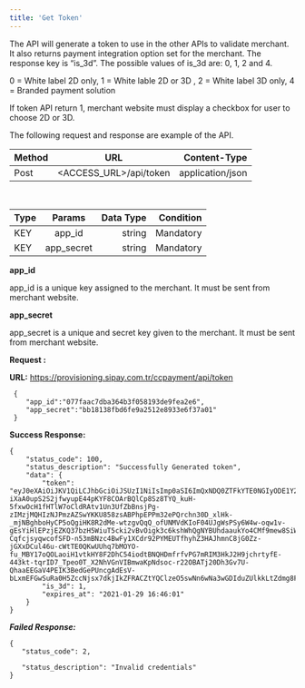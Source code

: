 ```yaml
---
title: 'Get Token'
---
```


The API will generate a token to use in the other APIs to validate merchant. It also returns payment integration option set for the merchant. The response key  is “is_3d”. The possible values of is_3d are: 0, 1, 2 and 4.

0 = White label 2D only, 1 = White lable 2D or 3D , 2 = White label 3D only, 4 = Branded payment solution

If token API return 1, merchant website must display  a checkbox for user to choose 2D or 3D.

The following request and response are example of the API.


| Method                        | URL                        | Content-Type         |
| :-------------------------- | :---------------------------: | -------------------: |
| Post | <ACCESS_URL>/api/token	| application/json |
</br>

| Type                        | Params                         | Data Type         |  Condition         |
| :-------------------------- | :---------------------------: | -------------------: | -------------------: |
| KEY | app_id | string | Mandatory  |
| KEY | app_secret | string | Mandatory  |

**app_id**

app_id  is a unique key assigned to the merchant. It must be  sent from merchant website.

**app_secret**

app_secret  is a unique and secret key given to the merchant. It must be  sent from merchant website.



**Request :**

**URL:** https://provisioning.sipay.com.tr/ccpayment/api/token

``` markup
 {
 	"app_id":"077faac7dba364b3f058193de9fea2e6",
 	"app_secret":"bb18138fbd6fe9a2512e8933e6f37a01"
 }
 ```

****Success Response:****
``` markup
{
    "status_code": 100,
    "status_description": "Successfully Generated token",
    "data": {
        "token": "eyJ0eXAiOiJKV1QiLCJhbGciOiJSUzI1NiIsImp0aSI6ImQxNDQ0ZTFkYTE0NGIyODE1Y2FhNGM4MWZjMGVjNTMxZWJkMzllZGE2YjVlMDMyZTZhMTk1YmMzMjg4ZGEyYTU3ZmVjNjg1NGYzZTU4YjU0In0.eyJhdWQiOiI5IiwianRpIjoiZDE0NDRlMWRhMTQ0YjI4MTVjYWE0YzgxZmMwZWM1MzFlYmQzOWVkYTZiNWUwMzJlNmExOTViYzMyODhkYTJhNTdmZWM2ODU0ZjNlNThiNTQiLCJpYXQiOjE2MTE5MjA3NjEsIm5iZiI6MTYxMTkyMDc2MSwiZXhwIjoxNjExOTI3OTYxLCJzdWIiOiI4NiIsInNjb3BlcyI6W119.jdaTux27yOlTMpe2hscpNWJhN0wj2WEizLXRb-iXaA0upS2S2jfwyupE44pKYF8COArBQlCp8Sz8TYQ_kuH-5fxwOcH1fHTlW7oCldRAtv1Un3UfZbBnsjPg-zIMzjMQHIzNJPmzAZSwYKKU858zsABPhpEPPm32ePQrchn30D_xlHk-_mjNBghboHyCP5oQgiHK8R2dMe-wtzgvQqQ_ofUNMVdKIoF04UJgWsPSy6W4w-oqw1v-gEsYiHlEPzjEZKQ37bzH5WiuT5cki2vBvOigk3c6kshWhQgNYBUhdaaukYo4CMf9mew8SiW-CqfcjsyqwcofSFD-n53mBNzc4BwFy1XCdr92PYMEUTfhyhZ3HAJhmnC8jG0Zz-jGXxDCul46u-cWtTE0QKwUUhq7bMOYO-fu_MBY17oQOLaoiH1vtkHY8F2DhC54iodtBNQHDmfrfvPG7mRIM3HkJ2H9jchrtyfE-443kt-tqrID7_Tpeo0T_X2NhVGnVIBmwaKpNdsoc-r22OBATj20Dh3Gv7U-QhaaEEGaV4PEIK3BedGePUncgAdEsV-bLxmEFGwSuRa0H5ZccNjsx7dkjIkZFRACZtYQClzeO5swNn6wNa3wGDIduZUlkkLtZdmg8FWpwy9XKr_qlJLS4rMNyqcruLtVKQyVYKTuId392cUTNQQ",
        "is_3d": 1,
        "expires_at": "2021-01-29 16:46:01"
    }
}
 ```
**_Failed Response:_**
``` markup
{
   "status_code": 2,

   "status_description": "Invalid credentials"
}
```
